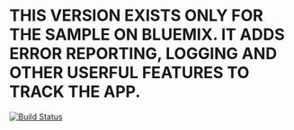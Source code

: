# THIS VERSION EXISTS ONLY FOR THE SAMPLE ON BLUEMIX. IT ADDS ERROR REPORTING, LOGGING AND OTHER USERFUL FEATURES TO TRACK THE APP.

[![Build Status](https://travis-ci.org/IBM-Bluemix/nodejs-MEAN-stack.svg?branch=production-sample)](https://travis-ci.org/IBM-Bluemix/nodejs-MEAN-stack)